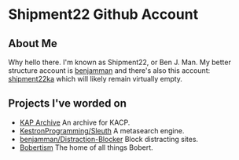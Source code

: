 # Shipment22 Github Account

## About Me

Why hello there. I'm known as Shipment22, or Ben J. Man. My better structure account is [benjamman](https://github.com/benjamman) and there's also this account: [shipment22ka](https://github.com/shipment22ka) which will likely remain virtually empty.

## Projects I've worded on
- [KAP Archive](https://kap-archive.bhavjit.com/) An archive for KACP.
- [KestronProgramming/Sleuth](https://github.com/KestronProgramming/Sleuth) A metasearch engine.
- [benjamman/Distraction-Blocker](https://github.com/benjamman/distraction-blocker) Block distracting sites.
- [Bobertism](https://github.com/Bobertism) The home of all things Bobert.

